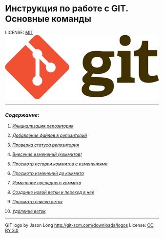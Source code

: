 # **Инструкция по работе с GIT.  Основные команды**

LICENSE: [MIT](license.md)
![](./assets/Git-logo.svg)

---
### ***Содержание:***
1. [*Инициализация репозитория*](/init.md) 

2. [*Добавление файлов в репозиторий*](/add.md)

3. [*Проверка статуса репозитория*](/status.md)

4. [*Внесение изменений (коммитов)*](/commit.md)

5. [*Просмотр истории коммитов с изменениями*](/log.md)

6. [*Просмотр изменений до коммита*](/diff.md)

7. [*Изменение последнего коммита*](/amend.md)

8. [*Создание новой ветки и переход в неё*](/branch.md)

9. [*Просмотр списка веток*](/branchlist.md)

10. [*Удаление веток*](/deletebranch.md)

---
GIT logo by Jason Long http://git-scm.com/downloads/logos
License: [CC BY 3.0](https://creativecommons.org/licenses/by/3.0/)